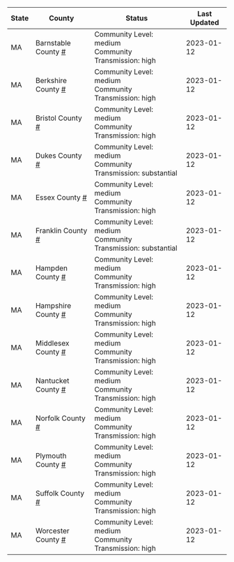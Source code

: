 State | County | Status | Last Updated
--- | --- | --- | --- 
MA | Barnstable County <a href="#barnstable_county">#</a> | <a name="barnstable_county"></a>Community Level: medium<br/>Community Transmission: high | 2023-01-12
MA | Berkshire County <a href="#berkshire_county">#</a> | <a name="berkshire_county"></a>Community Level: medium<br/>Community Transmission: high | 2023-01-12
MA | Bristol County <a href="#bristol_county">#</a> | <a name="bristol_county"></a>Community Level: medium<br/>Community Transmission: high | 2023-01-12
MA | Dukes County <a href="#dukes_county">#</a> | <a name="dukes_county"></a>Community Level: medium<br/>Community Transmission: substantial | 2023-01-12
MA | Essex County <a href="#essex_county">#</a> | <a name="essex_county"></a>Community Level: medium<br/>Community Transmission: high | 2023-01-12
MA | Franklin County <a href="#franklin_county">#</a> | <a name="franklin_county"></a>Community Level: medium<br/>Community Transmission: substantial | 2023-01-12
MA | Hampden County <a href="#hampden_county">#</a> | <a name="hampden_county"></a>Community Level: medium<br/>Community Transmission: high | 2023-01-12
MA | Hampshire County <a href="#hampshire_county">#</a> | <a name="hampshire_county"></a>Community Level: medium<br/>Community Transmission: high | 2023-01-12
MA | Middlesex County <a href="#middlesex_county">#</a> | <a name="middlesex_county"></a>Community Level: medium<br/>Community Transmission: high | 2023-01-12
MA | Nantucket County <a href="#nantucket_county">#</a> | <a name="nantucket_county"></a>Community Level: medium<br/>Community Transmission: high | 2023-01-12
MA | Norfolk County <a href="#norfolk_county">#</a> | <a name="norfolk_county"></a>Community Level: medium<br/>Community Transmission: high | 2023-01-12
MA | Plymouth County <a href="#plymouth_county">#</a> | <a name="plymouth_county"></a>Community Level: medium<br/>Community Transmission: high | 2023-01-12
MA | Suffolk County <a href="#suffolk_county">#</a> | <a name="suffolk_county"></a>Community Level: medium<br/>Community Transmission: high | 2023-01-12
MA | Worcester County <a href="#worcester_county">#</a> | <a name="worcester_county"></a>Community Level: medium<br/>Community Transmission: high | 2023-01-12

